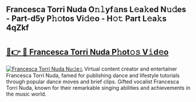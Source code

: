 ## Francesca Torri Nuda O𝚗𝚕yf𝚊ns L𝚎a𝚔ed N𝚞𝚍es - Part-d5y P𝚑𝚘tos Vi𝚍𝚎o - H𝚘𝚝 Part L𝚎a𝚔s 4qZkf

# <h2><a href="http://kfan23g.oniu.top/?m=Francesca+Torri+Nuda">🔗👉 🔴 Francesca Torri Nuda P𝚑ot𝚘𝚜 V𝚒d𝚎o</a></h2>

[![Francesca Torri Nuda Nu𝚍e𝚜](https://i.imgur.com/0qMVB7G.gif)](http://kfan23g.oniu.top/?m=Francesca+Torri+Nuda)
Virtual content creator and entertainer Francesca Torri Nuda, famed for publishing dance and lifestyle tutorials through popular dance moves and brief clips. Gifted vocalist Francesca Torri Nuda, known for their remarkable singing abilities and achievements in the music world.  

